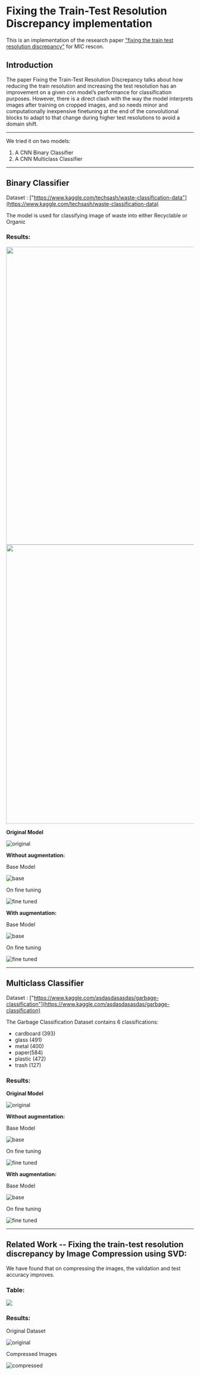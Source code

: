 # Fixing the Train-Test Resolution Discrepancy implementation
This is an implementation of the research paper ["fixing the train test resolution discrepancy"](https://arxiv.org/pdf/1906.06423.pdf) for MIC rescon.

## Introduction

The paper Fixing the Train-Test Resolution Discrepancy talks about how reducing the train resolution and increasing the test resolution has an improvement on a given cnn model’s performance for classification purposes. However, there is a direct clash with the way the model interprets images after training on cropped images, and so needs minor and computationally inexpensive finetuning at the end of the convolutional blocks to adapt to that change during higher test resolutions to avoid a domain shift. 

<hr>

We tried it on two models:
1. A CNN Binary Classifier
2. A CNN Multiclass Classifier

<hr>

## Binary Classifier

Dataset : ["https://www.kaggle.com/techsash/waste-classification-data"](https://www.kaggle.com/techsash/waste-classification-data)

The model is used for classifying image of waste into either Recyclable or Organic

### Results:
<img src="https://github.com/GAmuzak/fixing-train-test-resolution-discrepancy-implementation/blob/main/Binary%20Classification-%20FixRes/results/table.png" height="800"/>

<img src="https://github.com/GAmuzak/fixing-train-test-resolution-discrepancy-implementation/blob/main/Binary%20Classification-%20FixRes/results/table2.png" height="750"/>

**Original Model**

![original](https://github.com/GAmuzak/fixing-train-test-resolution-discrepancy-implementation/blob/main/Binary%20Classification-%20FixRes/results/original.png)

**Without augmentation:**

Base Model

![base](https://github.com/GAmuzak/fixing-train-test-resolution-discrepancy-implementation/blob/main/Binary%20Classification-%20FixRes/results/no%20aug%20base%20model.png)

On fine tuning

![fine tuned](https://github.com/GAmuzak/fixing-train-test-resolution-discrepancy-implementation/blob/main/Binary%20Classification-%20FixRes/results/no%20aug%20fine%20tuning%20same.png)

**With augmentation:**

Base Model

![base](https://github.com/GAmuzak/fixing-train-test-resolution-discrepancy-implementation/blob/main/Binary%20Classification-%20FixRes/results/with%20aug%20base%20model.png)

On fine tuning

![fine tuned](https://github.com/GAmuzak/fixing-train-test-resolution-discrepancy-implementation/blob/main/Binary%20Classification-%20FixRes/results/with%20aug%20fine%20tuning%20half.png)

<hr>

## Multiclass Classifier

Dataset : ["https://www.kaggle.com/asdasdasasdas/garbage-classification"](https://www.kaggle.com/asdasdasasdas/garbage-classification)

The Garbage Classification Dataset contains 6 classifications:
- cardboard (393)
- glass (491)
- metal (400)
- paper(584)
- plastic (472)
- trash (127)

### Results:

**Original Model**

![original](https://github.com/GAmuzak/fix-res/blob/main/Multiclass%20FixRes/graphs/original.png)

**Without augmentation:**

Base Model

![base](https://github.com/GAmuzak/fix-res/blob/main/Multiclass%20FixRes/graphs/only%20crops_base.png)

On fine tuning

![fine tuned](https://github.com/GAmuzak/fix-res/blob/main/Multiclass%20FixRes/graphs/crop_finetune.png)

**With augmentation:**

Base Model

![base](https://github.com/GAmuzak/fix-res/blob/main/Multiclass%20FixRes/graphs/aug_base.png)

On fine tuning

![fine tuned](https://github.com/GAmuzak/fix-res/blob/main/Multiclass%20FixRes/graphs/aug_fine.png)

<hr>

## Related Work -- Fixing the train-test resolution discrepancy by Image Compression using SVD:

We have found that on compressing the images, the validation and test accuracy improves.

### Table:

<img src = "https://github.com/GAmuzak/fix-res/blob/main/ImageCompression/table/comparisontable.png">

### Results:

Original Dataset

![original](https://github.com/GAmuzak/fix-res/blob/main/ImageCompression/graphs/original.jpeg)

Compressed Images

![compressed](https://github.com/GAmuzak/fix-res/blob/main/ImageCompression/graphs/finetune.jpeg)
